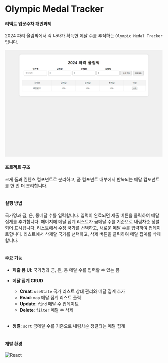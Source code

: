 # Olympic Medal Tracker

#### 리액트 입문주차 개인과제

2024 파리 올림픽에서 각 나라가 획득한 메달 수를 추적하는 `Olympic Medal Tracker` 입니다.<br/><br/>
![alt text](image.png)

#### 프로젝트 구조

크게 폼과 컨텐츠 컴포넌트로 분리하고, 폼 컴포넌트 내부에서 반복되는 메달 컴포넌트를 한 번 더 분리합니다.<br/><br/>

#### 실행 방법

국가명과 금, 은, 동메달 수를 입력합니다. 입력이 완료되면 제출 버튼을 클릭하여 메달 집계를 추가합니다. 페이지에 메달 집계 리스트가 금메달 수를 기준으로 내림차순 정렬되어 표시됩니다. 리스트에서 수정 국가를 선택하고, 새로운 메달 수를 입력하여 업데이트합니다. 리스트에서 삭제할 국가를 선택하고, 삭제 버튼을 클릭하여 메달 집계를 삭제합니다.<br/><br/>

#### 주요 기능

-   **제출 폼 UI**: 국가명과 금, 은, 동 메달 수를 입력할 수 있는 폼

-   **메달 집계 CRUD** <br/>

    -   **Creat**: `useState` 국가 리스트 상태 관리와 메달 집계 추가<br/>
    -   **Read**: `map` 메달 집계 리스트 출력<br/>
    -   **Update**: `find` 메달 수 업데이트<br/>
    -   **Delete**: `filter` 메달 수 삭제<br/><br/>

-   **정렬**: `sort` 금메달 수를 기준으로 내림차순 정렬되는 메달 집계<br/><br/>

#### 개발 환경

![React](https://img.shields.io/badge/react-%2320232a.svg?style=for-the-badge&logo=react&logoColor=%2361DAFB)
